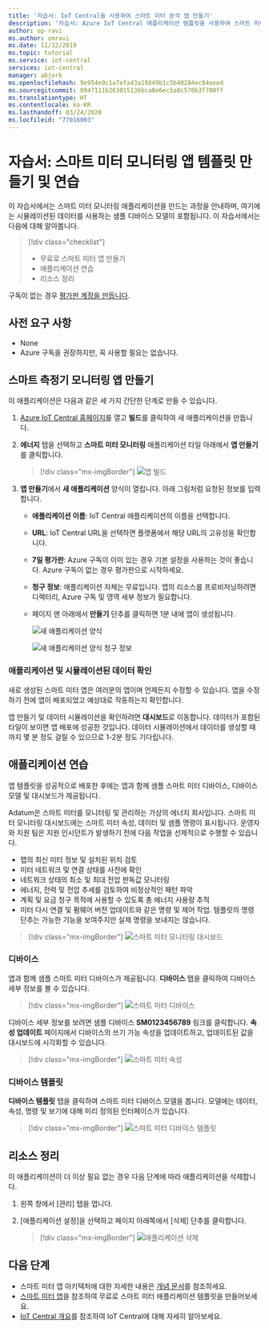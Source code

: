 ```yaml
---
title: '자습서: IoT Central을 사용하여 스마트 미터 분석 앱 만들기'
description: '자습서: Azure IoT Central 애플리케이션 템플릿을 사용하여 스마트 미터 모니터링 애플리케이션을 만드는 방법에 대해 알아봅니다.'
author: op-ravi
ms.author: omravi
ms.date: 11/12/2019
ms.topic: tutorial
ms.service: iot-central
services: iot-central
manager: abjork
ms.openlocfilehash: 9e954e9c1a7efa43a19849b1c5b40284ec84eeed
ms.sourcegitcommit: 0947111b263015136bca0e6ec5a8c570b3f700ff
ms.translationtype: HT
ms.contentlocale: ko-KR
ms.lasthandoff: 03/24/2020
ms.locfileid: "77016003"
---
```

# <a name="tutorial-create-and-walk-through-the-smart-meter-monitoring-app-template"></a>자습서: 스마트 미터 모니터링 앱 템플릿 만들기 및 연습 



이 자습서에서는 스마트 미터 모니터링 애플리케이션을 만드는 과정을 안내하며, 여기에는 시뮬레이션된 데이터를 사용하는 샘플 디바이스 모델이 포함됩니다. 이 자습서에서는 다음에 대해 알아봅니다.

> [!div class="checklist"]
> * 무료로 스마트 미터 앱 만들기
> * 애플리케이션 연습
> * 리소스 정리


구독이 없는 경우 [평가판 계정을 만듭니다](https://azure.microsoft.com/free).

## <a name="prerequisites"></a>사전 요구 사항
- None
- Azure 구독을 권장하지만, 꼭 사용할 필요는 없습니다.

## <a name="create-a-smart-meter-monitoring-app"></a>스마트 측정기 모니터링 앱 만들기 

이 애플리케이션은 다음과 같은 세 가지 간단한 단계로 만들 수 있습니다.

1. [Azure IoT Central 홈페이지](https://apps.azureiotcentral.com)를 열고 **빌드**를 클릭하여 새 애플리케이션을 만듭니다. 

2. **에너지** 탭을 선택하고 **스마트 미터 모니터링** 애플리케이션 타일 아래에서 **앱 만들기**를 클릭합니다.

    > [!div class="mx-imgBorder"]
    > ![앱 빌드](media/tutorial-iot-central-smart-meter/smart-meter-build.png)
    

3. **앱 만들기**에서 **새 애플리케이션** 양식이 열립니다. 아래 그림처럼 요청된 정보를 입력합니다.
    * **애플리케이션 이름**: IoT Central 애플리케이션의 이름을 선택합니다. 
    * **URL**: IoT Central URL을 선택하면 플랫폼에서 해당 URL의 고유성을 확인합니다.
    * **7일 평가판**: Azure 구독이 이미 있는 경우 기본 설정을 사용하는 것이 좋습니다. Azure 구독이 없는 경우 평가판으로 시작하세요.
    * **청구 정보**: 애플리케이션 자체는 무료입니다. 앱의 리소스를 프로비저닝하려면 디렉터리, Azure 구독 및 영역 세부 정보가 필요합니다.
    * 페이지 맨 아래에서 **만들기** 단추를 클릭하면 1분 내에 앱이 생성됩니다.

        ![새 애플리케이션 양식](media/tutorial-iot-central-smart-meter/smart-meter-create-new-app.png)

        ![새 애플리케이션 양식 청구 정보](media/tutorial-iot-central-smart-meter/smart-meter-create-new-app-billinginfo.png)


### <a name="verify-the-application-and-simulated-data"></a>애플리케이션 및 시뮬레이션된 데이터 확인

새로 생성된 스마트 미터 앱은 여러분의 앱이며 언제든지 수정할 수 있습니다. 앱을 수정하기 전에 앱이 배포되었고 예상대로 작동하는지 확인합니다.

앱 만들기 및 데이터 시뮬레이션을 확인하려면 **대시보드**로 이동합니다. 데이터가 포함된 타일이 보이면 앱 배포에 성공한 것입니다. 데이터 시뮬레이션에서 데이터를 생성할 때까지 몇 분 정도 걸릴 수 있으므로 1-2분 정도 기다립니다. 

## <a name="application-walk-through"></a>애플리케이션 연습
앱 템플릿을 성공적으로 배포한 후에는 앱과 함께 샘플 스마트 미터 디바이스, 디바이스 모델 및 대시보드가 제공됩니다. 

Adatum은 스마트 미터를 모니터링 및 관리하는 가상의 에너지 회사입니다. 스마트 미터 모니터링 대시보드에는 스마트 미터 속성, 데이터 및 샘플 명령이 표시됩니다. 운영자와 지원 팀은 지원 인시던트가 발생하기 전에 다음 작업을 선제적으로 수행할 수 있습니다. 
* 맵의 최신 미터 정보 및 설치된 위치 검토
* 미터 네트워크 및 연결 상태를 사전에 확인 
* 네트워크 상태의 최소 및 최대 전압 판독값 모니터링 
* 에너지, 전력 및 전압 추세를 검토하여 비정상적인 패턴 파악 
* 계획 및 요금 청구 목적에 사용할 수 있도록 총 에너지 사용량 추적
* 미터 다시 연결 및 펌웨어 버전 업데이트와 같은 명령 및 제어 작업. 템플릿의 명령 단추는 가능한 기능을 보여주지만 실제 명령을 보내지는 않습니다. 

> [!div class="mx-imgBorder"]
> ![스마트 미터 모니터링 대시보드](media/tutorial-iot-central-smart-meter/smart-meter-dashboard.png)

### <a name="devices"></a>디바이스
앱과 함께 샘플 스마트 미터 디바이스가 제공됩니다. **디바이스** 탭을 클릭하여 디바이스 세부 정보를 볼 수 있습니다.

> [!div class="mx-imgBorder"]
> ![스마트 미터 디바이스](media/tutorial-iot-central-smart-meter/smart-meter-devices.png)

디바이스 세부 정보를 보려면 샘플 디바이스 **SM0123456789** 링크를 클릭합니다. **속성 업데이트** 페이지에서 디바이스의 쓰기 가능 속성을 업데이트하고, 업데이트된 값을 대시보드에 시각화할 수 있습니다.

> [!div class="mx-imgBorder"]
> ![스마트 미터 속성](media/tutorial-iot-central-smart-meter/smart-meter-device-properties.png)

### <a name="device-template"></a>디바이스 템플릿
**디바이스 템플릿** 탭을 클릭하여 스마트 미터 디바이스 모델을 봅니다. 모델에는 데이터, 속성, 명령 및 보기에 대해 미리 정의된 인터페이스가 있습니다.

> [!div class="mx-imgBorder"]
> ![스마트 미터 디바이스 템플릿](media/tutorial-iot-central-smart-meter/smart-meter-device-template.png)


## <a name="clean-up-resources"></a>리소스 정리
이 애플리케이션이 더 이상 필요 없는 경우 다음 단계에 따라 애플리케이션을 삭제합니다.

1. 왼쪽 창에서 [관리] 탭을 엽니다.
2. [애플리케이션 설정]을 선택하고 페이지 아래쪽에서 [삭제] 단추를 클릭합니다. 

    > [!div class="mx-imgBorder"]
    > ![애플리케이션 삭제](media/tutorial-iot-central-smart-meter/smart-meter-delete-app.png)


## <a name="next-steps"></a>다음 단계
* 스마트 미터 앱 아키텍처에 대한 자세한 내용은 [개념 문서](https://docs.microsoft.com/azure/iot-central/energy/concept-iot-central-smart-meter-app)를 참조하세요.
* [스마트 미터 앱](https://apps.azureiotcentral.com/build/new/smart-meter-monitoring)을 참조하여 무료로 스마트 미터 애플리케이션 템플릿을 만들어보세요.
* [IoT Central 개요](https://docs.microsoft.com/azure/iot-central/)를 참조하여 IoT Central에 대해 자세히 알아보세요.
